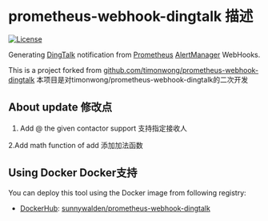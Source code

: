 # prometheus-webhook-dingtalk 描述

[![License](https://img.shields.io/badge/License-Apache%202.0-blue.svg)](http://github.com/hhyo/archery/blob/master/LICENSE)

Generating [DingTalk] notification from [Prometheus] [AlertManager] WebHooks.

This is a project forked from [github.com/timonwong/prometheus-webhook-dingtalk](https://github.com/timonwong/prometheus-webhook-dingtalk) 本项目是对timonwong/prometheus-webhook-dingtalk的二次开发

## About update 修改点

1. Add @ the given contactor support 支持指定接收人

2.Add math function of add 添加加法函数

## Using Docker Docker支持

You can deploy this tool using the Docker image from following registry:

* [DockerHub]\: [sunnywalden/prometheus-webhook-dingtalk](https://registry.hub.docker.com/u/sunnywalden/prometheus-webhook-dingtalk/)

[Prometheus]: https://prometheus.io
[AlertManager]: https://github.com/prometheus/alertmanager
[DingTalk]: https://www.dingtalk.com
[DockerHub]: https://hub.docker.com
